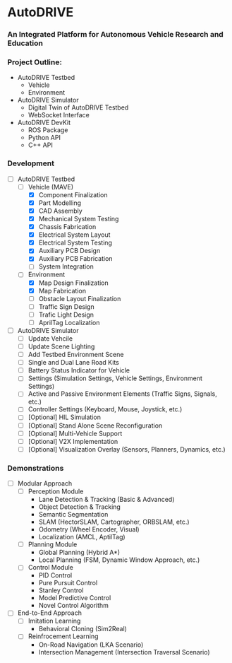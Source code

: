 # AutoDRIVE
### An Integrated Platform for Autonomous Vehicle Research and Education

### Project Outline:
- AutoDRIVE Testbed
  - Vehicle
  - Environment
- AutoDRIVE Simulator
  - Digital Twin of AutoDRIVE Testbed
  - WebSocket Interface
- AutoDRIVE DevKit
  - ROS Package
  - Python API
  - C++ API
  
### Development
- [ ] AutoDRIVE Testbed
  - [ ] Vehicle (MAVE)
    - [x] Component Finalization
    - [x] Part Modelling
    - [x] CAD Assembly
    - [x] Mechanical System Testing
    - [x] Chassis Fabrication
    - [x] Electrical System Layout
    - [x] Electrical System Testing
    - [x] Auxiliary PCB Design
    - [x] Auxiliary PCB Fabrication
    - [ ] System Integration
  - [ ] Environment
    - [x] Map Design Finalization
    - [x] Map Fabrication
    - [ ] Obstacle Layout Finalization
    - [ ] Traffic Sign Design
    - [ ] Trafic Light Design
    - [ ] AprilTag Localization
- [ ] AutoDRIVE Simulator
  - [ ] Update Vehcile
  - [ ] Update Scene Lighting
  - [ ] Add Testbed Environment Scene
  - [ ] Single and Dual Lane Road Kits
  - [ ] Battery Status Indicator for Vehicle
  - [ ] Settings (Simulation Settings, Vehicle Settings, Environment Settings)
  - [ ] Active and Passive Environment Elements (Traffic Signs, Signals, etc.)
  - [ ] Controller Settings (Keyboard, Mouse, Joystick, etc.)
  - [ ] [Optional] HIL Simulation
  - [ ] [Optional] Stand Alone Scene Reconfiguration
  - [ ] [Optional] Multi-Vehicle Support
  - [ ] [Optional] V2X Implementation
  - [ ] [Optional] Visualization Overlay (Sensors, Planners, Dynamics, etc.)
  
### Demonstrations
- [ ] Modular Approach
  - [ ] Perception Module
    - Lane Detection & Tracking (Basic & Advanced)
    - Object Detection & Tracking
    - Semantic Segmentation
    - SLAM (HectorSLAM, Cartographer, ORBSLAM, etc.)
    - Odometry (Wheel Encoder, Visual)
    - Localization (AMCL, AptilTag)
  - [ ] Planning Module
    - Global Planning (Hybrid A*)
    - Local Planning (FSM, Dynamic Window Approach, etc.)
  - [ ] Control Module
    - PID Control
    - Pure Pursuit Control
    - Stanley Control
    - Model Predictive Control
    - Novel Control Algorithm
- [ ] End-to-End Approach
  - [ ] Imitation Learning
    - Behavioral Cloning (Sim2Real)
  - [ ] Reinfrocement Learning
    - On-Road Navigation (LKA Scenario)
    - Intersection Management (Intersection Traversal Scenario)
